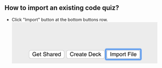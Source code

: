 ## How to import an existing code quiz?

- Click "Import" button at the bottom buttons row.
![alt text](images/import-1.png "Click 'Import'")
